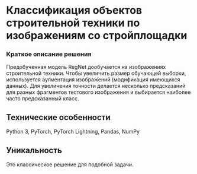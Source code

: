 # Классификация объектов строительной техники по изображениям со стройплощадки

### Краткое описание решения
Предобученная модель RegNet дообучается на изображениях строительной техники. Чтобы увеличить размер обучающей выборки, используется аугментация изображений (модификация имеющихся данных). Для увеличения точности делается несколько предсказаний для разных фрагментов тестового изображения и выбирается наиболее часто предсказанный класс.

## Технические особенности
Python 3, PyTorch, PyTorch Lightning, Pandas, NumPy

## Уникальность
Это классическое решение для подобной задачи.